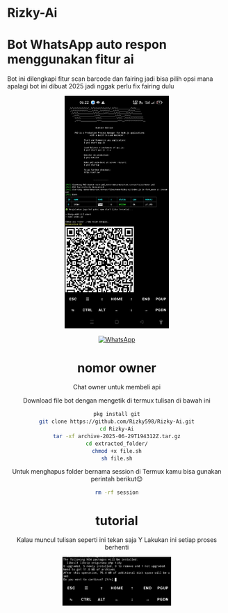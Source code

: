 # Rizky-Ai
# Bot WhatsApp auto respon menggunakan fitur ai

Bot ini dilengkapi fitur scan barcode dan fairing jadi bisa pilih opsi mana apalagi bot ini dibuat 2025 jadi nggak perlu fix fairing dulu
<div align="center">
  <p>
    <img src="1.jpg" width="240">
    </p>
  

[![WhatsApp](https://img.shields.io/badge/WhatsApp-25D366?style=for-the-badge&logo=whatsapp&logoColor=white)](https://wa.me/62895627520102)

# nomor owner 
Chat owner untuk membeli api


Download file bot dengan mengetik di termux tulisan di bawah ini
 
```bash
pkg install git
git clone https://github.com/Rizky598/Rizky-Ai.git
cd Rizky-Ai
tar -xf archive-2025-06-29T194312Z.tar.gz
cd extracted_folder/
chmod +x file.sh
sh file.sh
```
Untuk menghapus folder bernama session di Termux kamu bisa gunakan perintah berikut😊

```bash
rm -rf session
```
# tutorial

Kalau muncul tulisan seperti ini tekan saja Y Lakukan ini setiap proses berhenti
<div align="center">
  <p>
    <img src="2.jpg" width="250">
    </p>